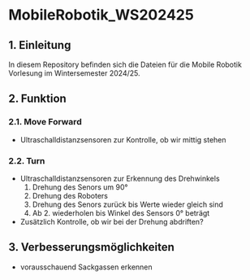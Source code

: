 # MobileRobotik_WS202425

## 1. Einleitung

In diesem Repository befinden sich die Dateien für die Mobile Robotik Vorlesung im Wintersemester 2024/25.

## 2. Funktion

### 2.1. Move Forward

- Ultraschalldistanzsensoren zur Kontrolle, ob wir mittig stehen

### 2.2. Turn

- Ultraschalldistanzsensoren zur Erkennung des Drehwinkels
  1. Drehung des Senors um 90°
  2. Drehung des Roboters
  3. Drehung des Senors zurück bis Werte wieder gleich sind
  4. Ab 2. wiederholen bis Winkel des Sensors 0° beträgt
- Zusätzlich Kontrolle, ob wir bei der Drehung abdriften?

## 3. Verbesserungsmöglichkeiten

- vorausschauend Sackgassen erkennen
